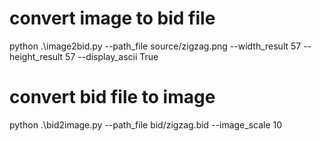 # convert image to bid file
python .\image2bid.py --path_file source/zigzag.png --width_result 57 --height_result 57 --display_ascii True

# convert bid file to image
python .\bid2image.py --path_file bid/zigzag.bid --image_scale 10